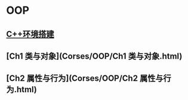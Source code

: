 # OOP

## [C++环境搭建](Corses/OOP/C++环境搭建.html)

## [Ch1 类与对象](Corses/OOP/Ch1 类与对象.html)

## [Ch2 属性与行为](Corses/OOP/Ch2 属性与行为.html)